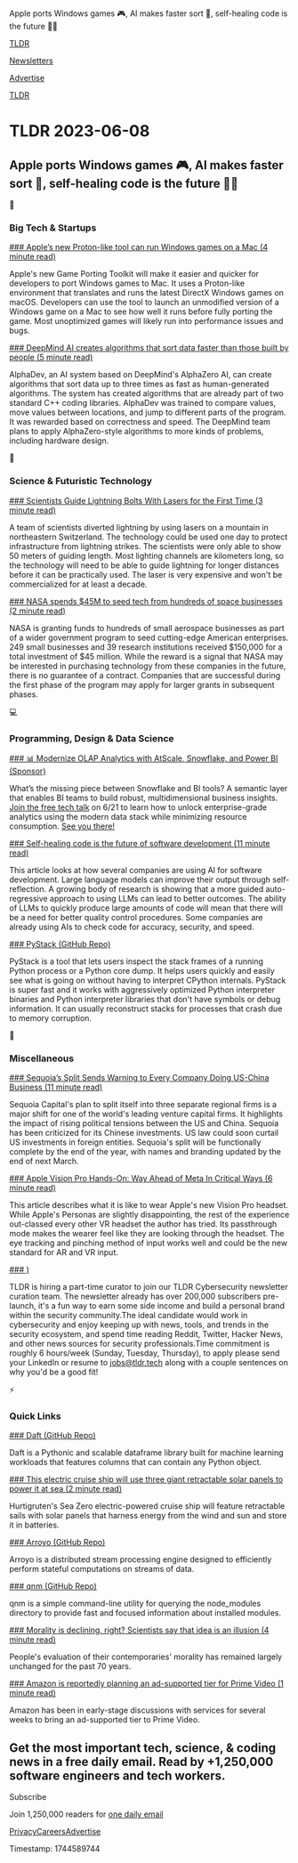 Apple ports Windows games 🎮, AI makes faster sort 🤖, self-healing code is the future 👨‍💻

[TLDR](/)

[Newsletters](/newsletters)

[Advertise](https://advertise.tldr.tech/)

[TLDR](/)

# TLDR 2023-06-08

## Apple ports Windows games 🎮, AI makes faster sort 🤖, self-healing code is the future 👨‍💻

📱

### Big Tech & Startups

[### Apple’s new Proton-like tool can run Windows games on a Mac (4 minute read)](https://www.theverge.com/2023/6/7/23752164/apple-mac-gaming-game-porting-toolkit-windows-games-macos?utm_source=tldrnewsletter)

Apple's new Game Porting Toolkit will make it easier and quicker for developers to port Windows games to Mac. It uses a Proton-like environment that translates and runs the latest DirectX Windows games on macOS. Developers can use the tool to launch an unmodified version of a Windows game on a Mac to see how well it runs before fully porting the game. Most unoptimized games will likely run into performance issues and bugs.

[### DeepMind AI creates algorithms that sort data faster than those built by people (5 minute read)](https://www.nature.com/articles/d41586-023-01883-4?utm_source=tldrnewsletter)

AlphaDev, an AI system based on DeepMind's AlphaZero AI, can create algorithms that sort data up to three times as fast as human-generated algorithms. The system has created algorithms that are already part of two standard C++ coding libraries. AlphaDev was trained to compare values, move values between locations, and jump to different parts of the program. It was rewarded based on correctness and speed. The DeepMind team plans to apply AlphaZero-style algorithms to more kinds of problems, including hardware design.

🚀

### Science & Futuristic Technology

[### Scientists Guide Lightning Bolts With Lasers for the First Time (3 minute read)](https://www.smithsonianmag.com/smart-news/scientists-guide-lightning-bolts-with-lasers-for-the-first-time-180981462/?utm_source=tldrnewsletter)

A team of scientists diverted lightning by using lasers on a mountain in northeastern Switzerland. The technology could be used one day to protect infrastructure from lightning strikes. The scientists were only able to show 50 meters of guiding length. Most lighting channels are kilometers long, so the technology will need to be able to guide lightning for longer distances before it can be practically used. The laser is very expensive and won't be commercialized for at least a decade.

[### NASA spends $45M to seed tech from hundreds of space businesses (2 minute read)](https://techcrunch.com/2023/06/07/nasa-spends-45m-to-seed-tech-from-hundreds-of-space-businesses/?utm_source=tldrnewsletter)

NASA is granting funds to hundreds of small aerospace businesses as part of a wider government program to seed cutting-edge American enterprises. 249 small businesses and 39 research institutions received $150,000 for a total investment of $45 million. While the reward is a signal that NASA may be interested in purchasing technology from these companies in the future, there is no guarantee of a contract. Companies that are successful during the first phase of the program may apply for larger grants in subsequent phases.

💻

### Programming, Design & Data Science

[### 📊 Modernize OLAP Analytics with AtScale, Snowflake, and Power BI (Sponsor)](https://www.atscale.com/resource/how-to-do-olap-analytics-in-the-cloud-with-power-bi-and-snowflake/?utm_medium=email&amp;utm_source=tldr&amp;utm_campaign=20230621webinar&amp;utm_content=null&amp;utm_term=null)

What’s the missing piece between Snowflake and BI tools? A semantic layer that enables BI teams to build robust, multidimensional business insights. [Join the free tech talk](https://www.atscale.com/resource/how-to-do-olap-analytics-in-the-cloud-with-power-bi-and-snowflake/?utm_medium=email&utm_source=tldr&utm_campaign=20230621webinar&utm_content=null&utm_term=null) on 6/21 to learn how to unlock enterprise-grade analytics using the modern data stack while minimizing resource consumption. [See you there!](https://www.atscale.com/resource/how-to-do-olap-analytics-in-the-cloud-with-power-bi-and-snowflake/?utm_medium=email&utm_source=tldr&utm_campaign=20230621webinar&utm_content=null&utm_term=null)

[### Self-healing code is the future of software development (11 minute read)](https://stackoverflow.blog/2023/06/07/self-healing-code-is-the-future-of-software-development/?utm_source=tldrnewsletter)

This article looks at how several companies are using AI for software development. Large language models can improve their output through self-reflection. A growing body of research is showing that a more guided auto-regressive approach to using LLMs can lead to better outcomes. The ability of LLMs to quickly produce large amounts of code will mean that there will be a need for better quality control procedures. Some companies are already using AIs to check code for accuracy, security, and speed.

[### PyStack (GitHub Repo)](https://github.com/bloomberg/pystack?utm_source=tldrnewsletter)

PyStack is a tool that lets users inspect the stack frames of a running Python process or a Python core dump. It helps users quickly and easily see what is going on without having to interpret CPython internals. PyStack is super fast and it works with aggressively optimized Python interpreter binaries and Python interpreter libraries that don't have symbols or debug information. It can usually reconstruct stacks for processes that crash due to memory corruption.

🎁

### Miscellaneous

[### Sequoia’s Split Sends Warning to Every Company Doing US-China Business (11 minute read)](https://archive.ph/GS9RH?utm_source=tldrnewsletter)

Sequoia Capital's plan to split itself into three separate regional firms is a major shift for one of the world's leading venture capital firms. It highlights the impact of rising political tensions between the US and China. Sequoia has been criticized for its Chinese investments. US law could soon curtail US investments in foreign entities. Sequoia's split will be functionally complete by the end of the year, with names and branding updated by the end of next March.

[### Apple Vision Pro Hands-On: Way Ahead of Meta In Critical Ways (6 minute read)](https://www.uploadvr.com/apple-vision-pro/?utm_source=tldrnewsletter)

This article describes what it is like to wear Apple's new Vision Pro headset. While Apple's Personas are slightly disappointing, the rest of the experience out-classed every other VR headset the author has tried. Its passthrough mode makes the wearer feel like they are looking through the headset. The eye tracking and pinching method of input works well and could be the new standard for AR and VR input.

[### )](jobs@tldr.tech)

TLDR is hiring a part-time curator to join our TLDR Cybersecurity newsletter curation team. The newsletter already has over 200,000 subscribers pre-launch, it's a fun way to earn some side income and build a personal brand within the security community.The ideal candidate would work in cybersecurity and enjoy keeping up with news, tools, and trends in the security ecosystem, and spend time reading Reddit, Twitter, Hacker News, and other news sources for security professionals.Time commitment is roughly 6 hours/week (Sunday, Tuesday, Thursday), to apply please send your LinkedIn or resume to <jobs@tldr.tech> along with a couple sentences on why you'd be a good fit!

⚡

### Quick Links

[### Daft (GitHub Repo)](https://github.com/Eventual-Inc/Daft?utm_source=tldrnewsletter)

Daft is a Pythonic and scalable dataframe library built for machine learning workloads that features columns that can contain any Python object.

[### This electric cruise ship will use three giant retractable solar panels to power it at sea (2 minute read)](https://electrek.co/2023/06/07/electric-cruise-retractable-solar-panels-power-at-sea/?utm_source=tldrnewsletter)

Hurtigruten's Sea Zero electric-powered cruise ship will feature retractable sails with solar panels that harness energy from the wind and sun and store it in batteries.

[### Arroyo (GitHub Repo)](https://github.com/ArroyoSystems/arroyo?utm_source=tldrnewsletter)

Arroyo is a distributed stream processing engine designed to efficiently perform stateful computations on streams of data.

[### qnm (GitHub Repo)](https://github.com/ranyitz/qnm?utm_source=tldrnewsletter)

qnm is a simple command-line utility for querying the node\_modules directory to provide fast and focused information about installed modules.

[### Morality is declining, right? Scientists say that idea is an illusion (4 minute read)](https://www.nature.com/articles/d41586-023-01848-7?utm_source=tldrnewsletter)

People's evaluation of their contemporaries' morality has remained largely unchanged for the past 70 years.

[### Amazon is reportedly planning an ad-supported tier for Prime Video (1 minute read)](https://www.engadget.com/amazon-is-reportedly-planning-an-ad-supported-tier-for-prime-video-201032287.html?utm_source=tldrnewsletter)

Amazon has been in early-stage discussions with services for several weeks to bring an ad-supported tier to Prime Video.

## Get the most important tech, science, & coding news in a free daily email. Read by +1,250,000 software engineers and tech workers.

Subscribe

Join 1,250,000 readers for [one daily email](/api/latest/tech)

[Privacy](/privacy)[Careers](https://jobs.ashbyhq.com/tldr.tech)[Advertise](/tech/advertise)

Timestamp: 1744589744